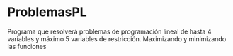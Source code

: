 # ProblemasPL
Programa que resolverá problemas de programación lineal de hasta 4 variables y máximo 5 variables de restricción. Maximizando y minimizando las funciones
